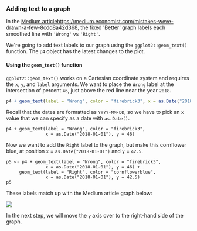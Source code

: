### Adding text to a graph 

In the [Medium article]()https://medium.economist.com/mistakes-weve-drawn-a-few-8cdd8a42d368, the fixed 'Better' graph labels each smoothed line with `'Wrong'` vs `'Right'`. 

We're going to add text labels to our graph using the `ggplot2::geom_text()` function. The `p4` object has the latest changes to the plot.

#### Using the `geom_text()` function

`ggplot2::geom_text()` works on a Cartesian coordinate system and requires the `x`, `y`, and `label` arguments. We want to place the `Wrong` label at the intersection of percent `46`, just above the red line near the year `2018`.

```r
p4 + geom_text(label = "Wrong", color = "firebrick3", x = as.Date("2018-01-01"), y = __)
```

Recall that the dates are formatted as `YYYY-MM-DD`, so we have to pick an `x` value that we can specify as a date with `as.Date()`.

```{r geom_text}
p4 + geom_text(label = "Wrong", color = "firebrick3", 
               x = as.Date("2018-01-01"), y = 46) 
```

Now we want to add the `Right` label to the graph, but make this cornflower blue, at position `x` = `as.Date("2018-01-01")` and `y` = `42.5`.

```{r geom_text_2}
p5 <- p4 + geom_text(label = "Wrong", color = "firebrick3", 
               x = as.Date("2018-01-01"), y = 46) +
     geom_text(label = "Right", color = "cornflowerblue", 
               x = as.Date("2018-01-01"), y = 42.5)
p5
```

These labels match up with the Medium article graph below: 

![](https://github.com/mjfrigaard/katacoda-data-wrangle-viz-show/blob/master/figs/12-bremore-better.png?raw=true)

In the next step, we will move the `y` axis over to the right-hand side of the graph.
